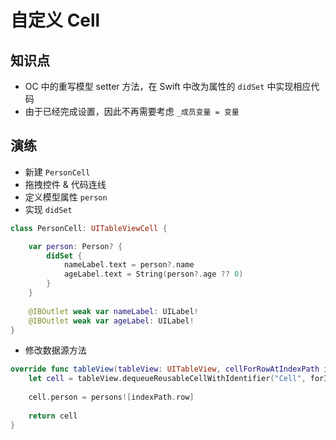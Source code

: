 # 自定义 Cell

## 知识点

* OC 中的重写模型 setter 方法，在 Swift 中改为属性的 `didSet` 中实现相应代码
* 由于已经完成设置，因此不再需要考虑 `_成员变量 = 变量`

## 演练

* 新建 `PersonCell`
* 拖拽控件 & 代码连线
* 定义模型属性 `person`
* 实现 `didSet`

```swift
class PersonCell: UITableViewCell {

    var person: Person? {
        didSet {
            nameLabel.text = person?.name
            ageLabel.text = String(person?.age ?? 0)
        }
    }
    
    @IBOutlet weak var nameLabel: UILabel!
    @IBOutlet weak var ageLabel: UILabel!
}
```

* 修改数据源方法

```swift
override func tableView(tableView: UITableView, cellForRowAtIndexPath indexPath: NSIndexPath) -> UITableViewCell {
    let cell = tableView.dequeueReusableCellWithIdentifier("Cell", forIndexPath: indexPath) as! PersonCell
    
    cell.person = persons![indexPath.row]
    
    return cell
}
```